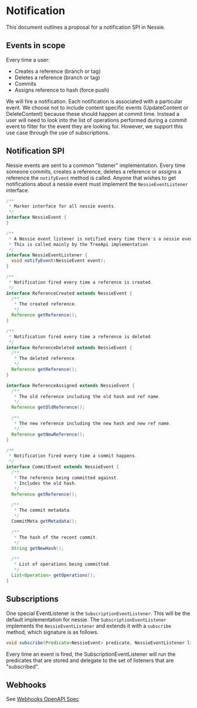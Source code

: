# Notification
This document outlines a proposal for a notification SPI in Nessie. 

## Events in scope
Every time a user:
- Creates a reference (branch or tag)
- Deletes a reference (branch or tag)
- Commits
- Assigns reference to hash (force push)

We will fire a notification. Each notification is associated with a particular event. We choose not to include content specific events (UpdateContent or DeleteContent) because these should happen at commit time. Instead a user will need to look into the list of operations performed during a commit event to filter for the event they are looking for. However, we support this use case through the use of subscriptions.

## Notification SPI
Nessie events are sent to a common "listener" implementation. Every time someone commits, creates a reference, deletes a reference or assigns a reference the `notifyEvent` method is called. Anyone that wishes to get notifications about a nessie event must implement the `NessieEventListener` interface. 

```java
/**
 * Marker interface for all nessie events.
 */
interface NessieEvent {
}

/**
 * A Nessie event listener is notified every time there's a nessie event.
 * This is called mainly by the TreeApi implementation.
 */
interface NessieEventListener {
  void notifyEvent(NessieEvent event);
}

/**
 * Notification fired every time a reference is created.
 */
interface ReferenceCreated extends NessieEvent {
  /**
   * The created reference.
   */
  Reference getReference();
}

/**
 * Notification fired every time a reference is deleted.
 */
interface ReferenceDeleted extends NessieEvent {
  /**
   * The deleted reference.
   */
  Reference getReference();
}

interface ReferenceAssigned extends NessieEvent {
  /**
   * The old reference including the old hash and ref name.
   */
  Reference getOldReference();

  /**
   * The new reference including the new hash and new ref name.
   */
  Reference getNewReference();
}

/**
 * Notification fired every time a commit happens.
 */
interface CommitEvent extends NessieEvent {
  /**
   * The reference being committed against.
   * Includes the old hash.
   */
  Reference getReference();

  /**
   * The commit metadata.
   */
  CommitMeta getMetadata();

  /**
   * The hash of the recent commit.
   */
  String getNewHash();

  /**
   * List of operations being committed.
   */
  List<Operation> getOperations();
}


```
## Subscriptions
One special EventListener is the `SubscriptionEventListener`. This will be the default implementation for nessie. The `SubscriptionEventListener` implements the `NessieEventListener` and extends it with a `subscribe` method, which signature is as follows.

```java
void subscribe(Predicate<NessieEvent> predicate, NessieEventListener listener);
```

Every time an event is fired, the SubscriptionEventListener will run the predicates that are stored and delegate to the set of listeners that are "subscribed".

## Webhooks

See [Webhooks OpenAPI Spec](webhooks-openapi.yml)